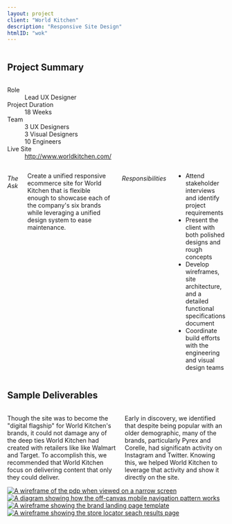```yaml
---
layout: project
client: "World Kitchen"
description: "Responsive Site Design"
htmlID: "wok"
---
```


<div class="row">
	<div class="small-12 columns">
		<h2>Project Summary</h2>
	</div>
	<div class="small-12 medium-4 large-4 columns">
		<dl>
			<dt>Role</dt>
			<dd>Lead UX Designer</dd>
			<dt>Project Duration</dt>
			<dd>18 Weeks</dd>
			<dt>Team</dt>
			<dd>
				3 UX Designers<br />
				3 Visual Designers<br />
				10 Engineers
			</dd>
			<dt>Live Site</dt>
			<dd>
				<a href="http://www.worldkitchen.com/">http://www.worldkitchen.com/</a>
			</dd>
		</dl>
	</div>
	<div class="small-12 medium-8 large-8 columns lede">
		<h6>The Ask</h6>
		<p>
			Create a unified responsive ecommerce site for World Kitchen that is flexible enough to showcase each of the company's six brands while leveraging a unified design system to ease maintenance.
		</p>
		<h6>Responsibilities</h6>
		<ul>
			<li>Attend stakeholder interviews and identify project requirements</li>
			<li>Present the client with both polished designs and rough concepts</li>
			<li>Develop wireframes, site architecture, and a detailed functional specifications document</li>
			<li>Coordinate build efforts with the engineering and visual design teams</li>
		</ul>
	</div>
</div>
<div class="row">
	<div class="small-12 columns">
		<h2>Sample Deliverables</h2>
	</div>
	<div class="large-4 push-8 columns">
		<p>
			Though the site was to become the "digital flagship" for World Kitchen's brands, it could not damage any of the deep ties World Kitchen had created with retailers like like Walmart and Target.
			To accomplish this, we recommended that World Kitchen focus on delivering content that only they could deliver.
		</p>
		<p>
			Early in discovery, we identified that despite being popular with an older demographic, many of the brands, particularly Pyrex and Corelle, had significatn activity on Instagram and Twitter. Knowing this, we helped World Kitchen to leverage that activity and show it directly on the site.
		</p>
	</div>
	<div class="large-8 pull-4 columns">
		 <a href="/img/wok1.png"><img src="/img/wok1-small.png" alt="A wireframe of the pdp when viewed on a narrow screen" /></a>
	</div>
</div>
<div class="row">
	<div class="large-8 columns end">
		 <a href="/img/wok2.png"><img src="/img/wok2-small.png" alt="A diagram showing how the off-canvas mobile navigation pattern works" /></a>
	</div>
</div>
<div class="row">
	<div class="large-8 columns end">
		 <a href="/img/wok3.png"><img src="/img/wok3-small.png" alt="A wireframe showing the brand landing page template" /></a>
	</div>
</div>
<div class="row">
	<div class="large-8 columns end">
		 <a href="/img/wok4.png"><img src="/img/wok4-small.png" alt="A wireframe showing the store locator seach results page" /></a>
	</div>
</div>